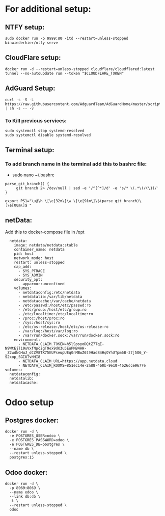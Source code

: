 # For additional setup:

## NTFY setup:
```
sudo docker run -p 9999:80 -itd --restart=unless-stopped binwiederhier/ntfy serve
```
## CloudFlare setup:
```
docker run -d --restart=unless-stopped cloudflare/cloudflared:latest tunnel --no-autoupdate run --token "$CLOUDFLARE_TOKEN"
```


## AdGuard Setup:
```
curl -s -S -L https://raw.githubusercontent.com/AdguardTeam/AdGuardHome/master/scripts/install.sh | sh -s -- -v
```
### To Kill previous services:

```
sudo systemctl stop systemd-resolved
sudo systemctl disable systemd-resolved
```


## Terminal setup:
### To add branch name in the terminal add this to bashrc file:
- sudo nano ~/.bashrc
```
parse_git_branch() {
     git branch 2> /dev/null | sed -e '/^[^*]/d' -e 's/* \(.*\)/(\1)/'
}

export PS1="\u@\h \[\e[32m\]\w \[\e[91m\]\$(parse_git_branch)\[\e[00m\]$ "
```

## netData:

Add this to docker-compose file in /opt

```
  netdata:
    image: netdata/netdata:stable
    container_name: netdata
    pid: host
    network_mode: host
    restart: unless-stopped
    cap_add:
      - SYS_PTRACE
      - SYS_ADMIN
    security_opt:
      - apparmor:unconfined
    volumes:
      - netdataconfig:/etc/netdata
      - netdatalib:/var/lib/netdata
      - netdatacache:/var/cache/netdata
      - /etc/passwd:/host/etc/passwd:ro
      - /etc/group:/host/etc/group:ro
      - /etc/localtime:/etc/localtime:ro
      - /proc:/host/proc:ro
      - /sys:/host/sys:ro
      - /etc/os-release:/host/etc/os-release:ro
      - /var/log:/host/var/log:ro
      - /var/run/docker.sock:/var/run/docker.sock:ro
    environment:
      - NETDATA_CLAIM_TOKEN=h5lSpsyoDQtZ7TqE-N9WtEjl19uVxfNpcigT9ex9dK3u5EuPMB4AH-_Z2wdNGHuJ_dCZV8TX75EUPseupUEq0nMBwZ6t9Had84HqOYhUTpm6B-37j5O6_Y-S2xop_SGIUTvHHI8
      - NETDATA_CLAIM_URL=https://app.netdata.cloud
      - NETDATA_CLAIM_ROOMS=851ec14e-2a88-460b-9e10-4626dce9677e
volumes:
  netdataconfig:
  netdatalib:
  netdatacache:
```


# Odoo setup

##  Postgres docker:

```
docker run -d \
  -e POSTGRES_USER=odoo \
  -e POSTGRES_PASSWORD=odoo \
  -e POSTGRES_DB=postgres \
  --name db \
  --restart unless-stopped \
  postgres:15
```

##  Odoo docker:

```
docker run -d \
  -p 8069:8069 \
  --name odoo \
  --link db:db \
  -t \
  --restart unless-stopped \
  odoo
```



